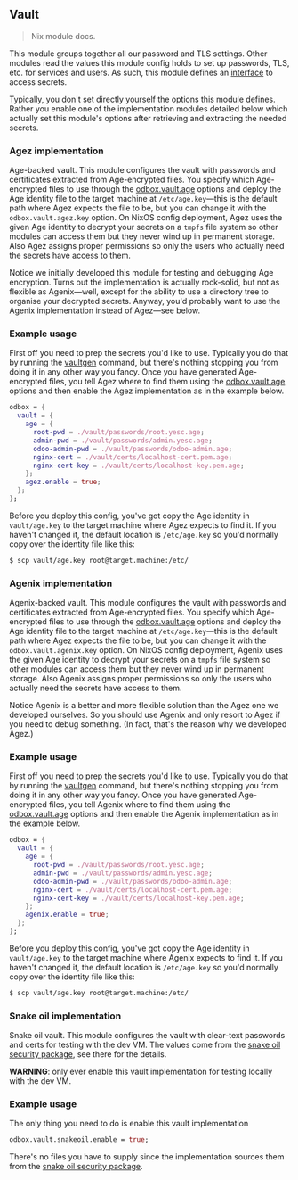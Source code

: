 Vault
-----
> Nix module docs.

This module groups together all our password and TLS settings.
Other modules read the values this module config holds to set up
passwords, TLS, etc. for services and users. As such, this module
defines an [interface][iface] to access secrets.

Typically, you don't set directly yourself the options this module
defines. Rather you enable one of the implementation modules detailed
below which actually set this module's options after retrieving and
extracting the needed secrets.


### Agez implementation

Age-backed vault. This module configures the vault with passwords
and certificates extracted from Age-encrypted files. You specify
which Age-encrypted files to use through the [odbox.vault.age][age-files]
options and deploy the Age identity file to the target machine at
`/etc/age.key`—this is the default path where Agez expects the file
to be, but you can change it with the `odbox.vault.agez.key` option.
On NixOS config deployment, Agez uses the given Age identity to decrypt
your secrets on a `tmpfs` file system so other modules can access
them but they never wind up in permanent storage. Also Agez assigns
proper permissions so only the users who actually need the secrets
have access to them.

Notice we initially developed this module for testing and debugging
Age encryption. Turns out the implementation is actually rock-solid,
but not as flexible as Agenix—well, except for the ability to use
a directory tree to organise your decrypted secrets. Anyway, you'd
probably want to use the Agenix implementation instead of Agez—see
below.

### Example usage
First off you need to prep the secrets you'd like to use. Typically
you do that by running the [vaultgen][vaultgen] command, but there's
nothing stopping you from doing it in any other way you fancy. Once
you have generated Age-encrypted files, you tell Agez where to find
them using the [odbox.vault.age][age-files] options and then enable
the Agez implementation as in the example below.

```nix
odbox = {
  vault = {
    age = {
      root-pwd = ./vault/passwords/root.yesc.age;
      admin-pwd = ./vault/passwords/admin.yesc.age;
      odoo-admin-pwd = ./vault/passwords/odoo-admin.age;
      nginx-cert = ./vault/certs/localhost-cert.pem.age;
      nginx-cert-key = ./vault/certs/localhost-key.pem.age;
    };
    agez.enable = true;
  };
};
```

Before you deploy this config, you've got copy the Age identity in
`vault/age.key` to the target machine where Agez expects to find it.
If you haven't changed it, the default location is `/etc/age.key` so
you'd normally copy over the identity file like this:

```bash
$ scp vault/age.key root@target.machine:/etc/
```


### Agenix implementation

Agenix-backed vault. This module configures the vault with passwords
and certificates extracted from Age-encrypted files. You specify
which Age-encrypted files to use through the [odbox.vault.age][age-files]
options and deploy the Age identity file to the target machine at
`/etc/age.key`—this is the default path where Agez expects the file
to be, but you can change it with the `odbox.vault.agenix.key` option.
On NixOS config deployment, Agenix uses the given Age identity to
decrypt your secrets on a `tmpfs` file system so other modules can
access them but they never wind up in permanent storage. Also Agenix
assigns proper permissions so only the users who actually need the
secrets have access to them.

Notice Agenix is a better and more flexible solution than the Agez
one we developed ourselves. So you should use Agenix and only resort
to Agez if you need to debug something. (In fact, that's the reason
why we developed Agez.)

### Example usage
First off you need to prep the secrets you'd like to use. Typically
you do that by running the [vaultgen][vaultgen] command, but there's
nothing stopping you from doing it in any other way you fancy. Once
you have generated Age-encrypted files, you tell Agenix where to find
them using the [odbox.vault.age][age-files] options and then enable
the Agenix implementation as in the example below.

```nix
odbox = {
  vault = {
    age = {
      root-pwd = ./vault/passwords/root.yesc.age;
      admin-pwd = ./vault/passwords/admin.yesc.age;
      odoo-admin-pwd = ./vault/passwords/odoo-admin.age;
      nginx-cert = ./vault/certs/localhost-cert.pem.age;
      nginx-cert-key = ./vault/certs/localhost-key.pem.age;
    };
    agenix.enable = true;
  };
};
```

Before you deploy this config, you've got copy the Age identity in
`vault/age.key` to the target machine where Agenix expects to find it.
If you haven't changed it, the default location is `/etc/age.key` so
you'd normally copy over the identity file like this:

```bash
$ scp vault/age.key root@target.machine:/etc/
```


### Snake oil implementation

Snake oil vault. This module configures the vault with clear-text
passwords and certs for testing with the dev VM. The values come
from the [snake oil security package][snake], see there for the
details.

**WARNING**: only ever enable this vault implementation for testing
locally with the dev VM.

### Example usage
The only thing you need to do is enable this vault implementation

```nix
odbox.vault.snakeoil.enable = true;
```

There's no files you have to supply since the implementation sources
them from the [snake oil security package][snake].




[age-files]: ./age-files.nix
[iface]: ./interface.nix
[snake]: ../../pkgs/snakeoil-sec/docs.md
[vaultgen]: ../../pkgs/vaultgen/docs.md
